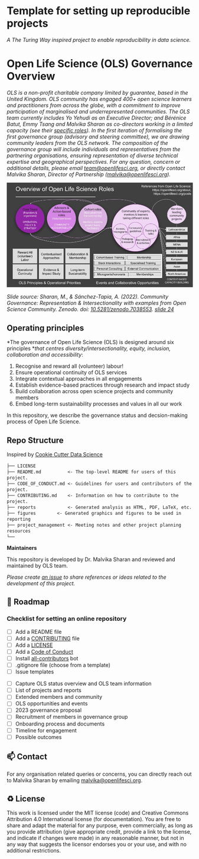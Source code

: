 # Template for setting up reproducible projects

*A The Turing Way inspired project to enable reproducibility in data science.*

# Open Life Science (OLS) Governance Overview

_OLS is a non-profit charitable company limited by guarantee, based in the United Kingdom. OLS community has engaged 400+ open science learners and practitioners from across the globe, with a commitment to improve participation of marginalised and underrepresented communities. The OLS team currently includes Yo Yehudi as an Executive Director; and Bérénice Batut, Emmy Tsang and Malvika Sharan as co-directors working in a limited capacity (see their [specific roles](https://openlifesci.org/community)). In the first iteration of formalising the first governance group (advisory and steering committee), we are drawing community leaders from the OLS network. The composition of the governance group will include individuals and representatives from the partnering organisations, ensuring representation of diverse technical expertise and geographical perspectives. For any question, concern or additional details, please email [team@openlifesci.org](mailto:team@openlifesci.org), or directly contact Malvika Sharan, Director of Partnership ([malvika@openlifesci.org](mailto:malvika@openlifesci.org))._

![Overview of Open Life Science Roles: Core Team, Advisors & Action-based roles, Cohort roles, Community of experts, mentors & learners taking different roles, Community of experts, mentors & learners taking different roles, Members leading community projects. They operate on 6 principles: Reward All (volunteer) Labor, Operational Continuity, Contextualised Approaches, Evidence & Impact Study, Collaboration & Membership, Long-term Sustainability.](figures/ols-overview.jpg)

*Slide source: Sharan, M., & Sánchez-Tapia, A. (2022). Community Governance: Representation & Intersectionality with examples from Open Science Community. Zenodo. doi: [10.5281/zenodo.7038553](https://zenodo.org/record/7038553#.ZCMpYrTMKrM). [slide 24](https://docs.google.com/presentation/d/1Bg5DZt6Umh7j6LNFa1onojMow3fbUb27/edit#slide=id.g14864fe2eab_0_551)*

## Operating principles

*The governance of Open Life Science (OLS) is designed around six principles **that centres diversity/intersectionality, equity, inclusion, collaboration and accessibility*:

1. Recognise and reward all (volunteer) labour!
2. Ensure operational continuity of OLS services
3. Integrate contextual approaches in all engagements
4. Establish evidence-based practices through research and impact study
5. Build collaboration across open science projects and community members
6. Embed long-term sustainability processes and values in all our work

In this repository, we describe the governance status and decsion-making process of Open Life Science.

## Repo Structure

Inspired by [Cookie Cutter Data Science](https://github.com/drivendata/cookiecutter-data-science)

```
├── LICENSE
├── README.md          <- The top-level README for users of this project.
├── CODE_OF_CONDUCT.md <- Guidelines for users and contributors of the project.
├── CONTRIBUTING.md    <- Information on how to contribute to the project.
├── reports            <- Generated analysis as HTML, PDF, LaTeX, etc.
├── figures        <- Generated graphics and figures to be used in reporting
├── project_management <- Meeting notes and other project planning resources
└──
```

**Maintainers**

This repository is developed by Dr. Malvika Sharan and reviewed and maintained by OLS team.

*Please create [an issue](../../issues) to share references or ideas related to the development of this project.*

🎯 Roadmap
---

### Checklist for setting an online repository 

- [ ] Add a README file
- [ ] Add a [CONTRIBUTING](CONTRIBUTING.md) file
- [ ] Add a [LICENSE](LICENSE.md)
- [ ] Add a [Code of Conduct](CODE_OF_CONDUCT.md)
- [ ] Install [all-contributors](https://allcontributors.org/) bot
- [ ] .gitignore file (choose from a template)
- [ ] Issue templates
* [ ] Capture OLS status overview and OLS team information
* [ ] List of projects and reports
* [ ] Extended members and community
* [ ] OLS opportunities and events
* [ ] 2023 governance proposal
* [ ] Recruitment of members in governance group
* [ ] Onboarding process and documents
* [ ] Timeline for engagement
* [ ] Possible outcomes

📫 Contact
---

For any organisation related queries or concerns, you can directly reach out to Malvika Sharan by emailing [malvika@openlifesci.org](mailto:msharan@turing.ac.uk).

♻️ License
---

This work is licensed under the MIT license (code) and Creative Commons Attribution 4.0 International license (for documentation).
You are free to share and adapt the material for any purpose, even commercially,
as long as you provide attribution (give appropriate credit, provide a link to the license,
and indicate if changes were made) in any reasonable manner, but not in any way that suggests the
licensor endorses you or your use, and with no additional restrictions.
